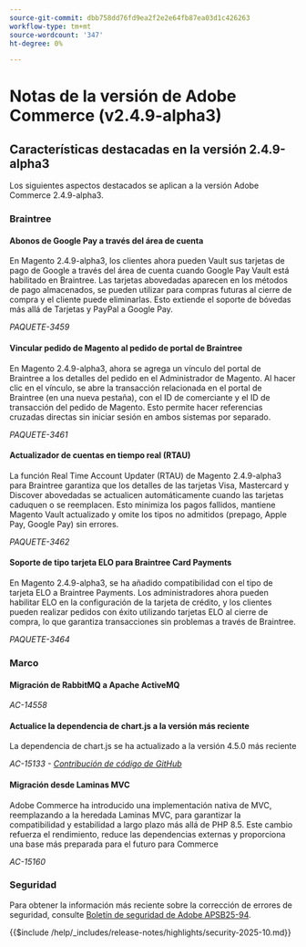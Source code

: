 ```yaml
---
source-git-commit: dbb758dd76fd9ea2f2e2e64fb87ea03d1c426263
workflow-type: tm+mt
source-wordcount: '347'
ht-degree: 0%

---
```

# Notas de la versión de Adobe Commerce (v2.4.9-alpha3)

## Características destacadas en la versión 2.4.9-alpha3

Los siguientes aspectos destacados se aplican a la versión Adobe Commerce 2.4.9-alpha3.

### Braintree

#### Abonos de Google Pay a través del área de cuenta

En Magento 2.4.9-alpha3, los clientes ahora pueden Vault sus tarjetas de pago de Google a través del área de cuenta cuando Google Pay Vault está habilitado en Braintree. Las tarjetas abovedadas aparecen en los métodos de pago almacenados, se pueden utilizar para compras futuras al cierre de compra y el cliente puede eliminarlas. Esto extiende el soporte de bóvedas más allá de Tarjetas y PayPal a Google Pay.

_PAQUETE-3459_

#### Vincular pedido de Magento al pedido de portal de Braintree

En Magento 2.4.9-alpha3, ahora se agrega un vínculo del portal de Braintree a los detalles del pedido en el Administrador de Magento. Al hacer clic en el vínculo, se abre la transacción relacionada en el portal de Braintree (en una nueva pestaña), con el ID de comerciante y el ID de transacción del pedido de Magento. Esto permite hacer referencias cruzadas directas sin iniciar sesión en ambos sistemas por separado.

_PAQUETE-3461_

#### Actualizador de cuentas en tiempo real (RTAU)

La función Real Time Account Updater (RTAU) de Magento 2.4.9-alpha3 para Braintree garantiza que los detalles de las tarjetas Visa, Mastercard y Discover abovedadas se actualicen automáticamente cuando las tarjetas caduquen o se reemplacen. Esto minimiza los pagos fallidos, mantiene Magento Vault actualizado y omite los tipos no admitidos (prepago, Apple Pay, Google Pay) sin errores.

_PAQUETE-3462_

#### Soporte de tipo tarjeta ELO para Braintree Card Payments

En Magento 2.4.9-alpha3, se ha añadido compatibilidad con el tipo de tarjeta ELO a Braintree Payments. Los administradores ahora pueden habilitar ELO en la configuración de la tarjeta de crédito, y los clientes pueden realizar pedidos con éxito utilizando tarjetas ELO al cierre de compra, lo que garantiza transacciones sin problemas a través de Braintree.

_PAQUETE-3464_

### Marco

#### Migración de RabbitMQ a Apache ActiveMQ

_AC-14558_

#### Actualice la dependencia de chart.js a la versión más reciente

La dependencia de chart.js se ha actualizado a la versión 4.5.0 más reciente

_AC-15133 - [Contribución de código de GitHub](https://github.com/magento/magento2/commit/657f983e)_

#### Migración desde Laminas MVC

Adobe Commerce ha introducido una implementación nativa de MVC, reemplazando a la heredada Laminas MVC, para garantizar la compatibilidad y estabilidad a largo plazo más allá de PHP 8.5. Este cambio refuerza el rendimiento, reduce las dependencias externas y proporciona una base más preparada para el futuro para Commerce

_AC-15160_

### Seguridad

Para obtener la información más reciente sobre la corrección de errores de seguridad, consulte [Boletín de seguridad de Adobe APSB25-94](https://helpx.adobe.com/es/security/products/magento/apsb25-94.html).

{{$include /help/_includes/release-notes/highlights/security-2025-10.md}}
